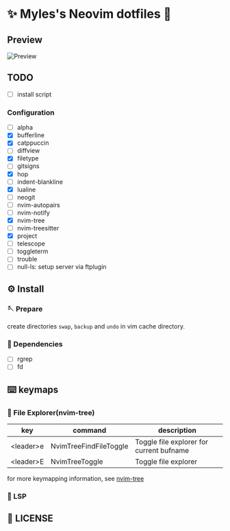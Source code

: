 # ✨ Myles's Neovim dotfiles 🎉

## Preview

![Preview](https://raw.githubusercontent.com/myles-neovim/dotfiles/master/screenshot.png)

## TODO

- [ ] install script

### Configuration

- [ ] alpha
- [x] bufferline
- [x] catppuccin
- [ ] diffview
- [x] filetype
- [ ] gitsigns
- [x] hop
- [ ] indent-blankline
- [x] lualine
- [ ] neogit
- [ ] nvim-autopairs
- [ ] nvim-notify
- [x] nvim-tree
- [ ] nvim-treesitter
- [x] project
- [ ] telescope
- [ ] toggleterm
- [ ] trouble
- [ ] null-ls: setup server via ftplugin

## ⚙️ Install

### 🪡 Prepare

create directories `swap`, `backup` and `undo` in vim cache directory.

### 🔗 Dependencies

- [ ] rgrep
- [ ] fd

## ⌨️  keymaps

### 📁 File Explorer(nvim-tree)

| key         | command                | description                              |
|-------------|------------------------|------------------------------------------|
| \<leader\>e | NvimTreeFindFileToggle | Toggle file explorer for current bufname |
| \<leader\>E | NvimTreeToggle         | Toggle file explorer                     |

for more keymapping information, see [nvim-tree](https://github.com/kyazdani42/nvim-tree.lua#defaults)

### 🚀 LSP

## 🔑 LICENSE
